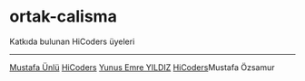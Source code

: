 # ortak-calisma

Katkıda bulunan HiCoders üyeleri

---

[Mustafa Ünlü](https://github.com/hc-unlu)
[HiCoders](https://github.com/hicoders)
[Yunus Emre YILDIZ](https://github.com/josephfox-ch)
[HiCoders](https://github.com/hicoders)Mustafa Özsamur
